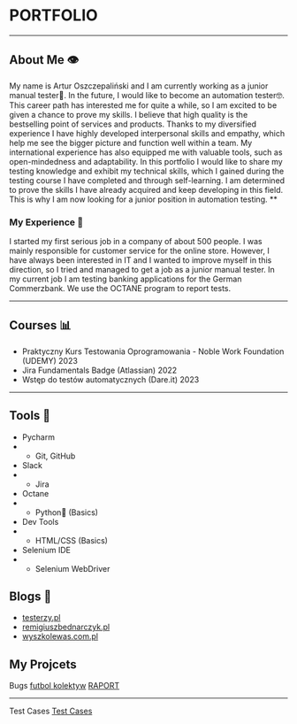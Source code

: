 # PORTFOLIO 
***
## About Me 👁️
My name is Artur Oszczepaliński and I am currently working as a junior manual tester🤠. In the future, I would like to become an automation tester🤓. This career path has interested me for quite a while, so I am excited to be given a chance to prove my skills. I believe that high quality is the bestselling point of services and products. Thanks to my diversified experience I have highly developed interpersonal skills and empathy, which help me see the bigger picture and function well within a team. My international experience has also equipped me with valuable tools, such as open-mindedness and adaptability. In this portfolio I would like to share my testing knowledge and exhibit my technical skills, which I gained during the testing course I have completed and through self-learning. I am determined to prove the skills I have already acquired and keep developing in this field. This is why I am now looking for a junior position in automation testing.
**
### My Experience 💪
I started my first serious job in a company of about 500 people. I was mainly responsible for customer service for the online store. However, I have always been interested in IT and I wanted to improve myself in this direction, so I tried and managed to get a job as a junior manual tester. In my current job I am testing banking applications for the German Commerzbank. We use the OCTANE program to report tests.
***
## Courses 📊
* Praktyczny Kurs Testowania Oprogramowania - Noble Work Foundation (UDEMY) 2023
* Jira Fundamentals Badge (Atlassian) 2022 
* Wstęp do testów automatycznych (Dare.it) 2023
***
## Tools 🔧
* Pycharm     
* * Git, GitHub         
* Slack       
* * Jira               
* Octane      
* * Python🐍 (Basics)        
* Dev Tools   
* * HTML/CSS (Basics) 
* Selenium IDE 
* * Selenium WebDriver 
## Blogs 📝
* [testerzy.pl](https://testerzy.pl/)
* [remigiuszbednarczyk.pl](https://remigiuszbednarczyk.pl/)
* [wyszkolewas.com.pl](https://www.wyszkolewas.com.pl/)
## My Projcets 
Bugs 
[futbol kolektyw](https://scouts.futbolkolektyw.pl/en/)
[RAPORT](https://docs.google.com/document/d/1DMTQFQc5SWxtPLFmR8LGMbJigQWB4C6Or2wcrAN9jKI)

***

Test Cases
[Test Cases](https://drive.google.com/drive/folders/1ISabvIE-4knUij46WU5JeVUjCw1CHNOc)
